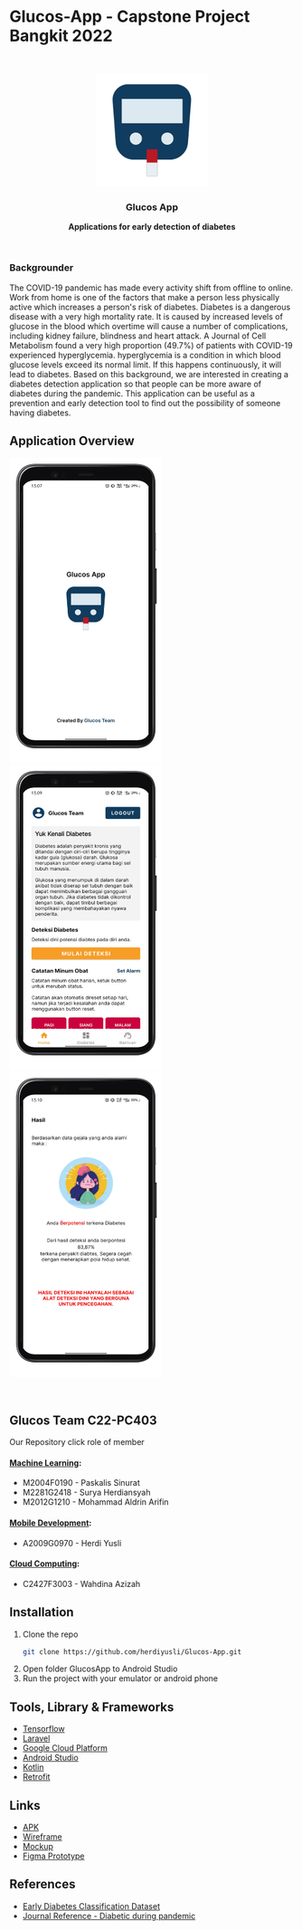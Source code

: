 # Glucos-App - Capstone Project Bangkit 2022

<br />
<p align="center">
  <a href="https://github.com/herdiyusli/Glucos-App">
    <img src="images/logo.png" alt="Logo" width="200" height="200">
  </a>

  <h3 align="center">Glucos App</h3>
  <p align="center"><b>Applications for early detection of diabetes
    </b></p>
</p>

</br>
<h3>Backgrounder</h3>
The COVID-19 pandemic has made every activity shift from offline to online. Work from home is one of the factors that make a person less physically active which increases a person's risk of diabetes. Diabetes is a dangerous disease with a very high mortality rate. It is caused by increased levels of glucose in the blood which overtime will cause a number of complications, including kidney failure, blindness and heart attack.  A Journal of Cell Metabolism found a very high proportion (49.7%) of patients with COVID-19 experienced hyperglycemia. hyperglycemia is a condition in which blood glucose levels exceed its normal limit. If this happens continuously, it will lead to diabetes. Based on this background, we are interested in creating a diabetes detection application so that people can be more aware of diabetes during the pandemic. This application can be useful as a prevention and early detection tool to find out the possibility of someone having diabetes.

## Application Overview
<p float="left">
  <img src="https://github.com/herdiyusli/Glucos-App/blob/main/images/mockup/splash_google-pixel4-justblack-portrait.png" width="270" height="540">
  <img src="https://github.com/herdiyusli/Glucos-App/blob/main/images/mockup/home_google-pixel4-justblack-portrait.png" width="270" height="540">
  <img src="https://github.com/herdiyusli/Glucos-App/blob/main/images/mockup/positif_google-pixel4-justblack-portrait.png" width="270" height="540">
</p></br>


## Glucos Team C22-PC403
Our Repository click role of member
#### [Machine Learning](https://github.com/suryah-11/GlucosApp-ML):
* M2004F0190 - Paskalis Sinurat
* M2281G2418 - Surya Herdiansyah
* M2012G1210 - Mohammad Aldrin Arifin

#### [Mobile Development](https://github.com/herdiyusli/Glucos-App):
* A2009G0970 - Herdi Yusli

#### [Cloud Computing](https://github.com/WAHDINAAZIZAH/CC-GlucosApp):
* C2427F3003 - Wahdina Azizah</br>


## Installation

1. Clone the repo
   ```sh
   git clone https://github.com/herdiyusli/Glucos-App.git
   ```
2. Open folder GlucosApp to Android Studio
3. Run the project with your emulator or android phone</br>


## Tools, Library & Frameworks
* [Tensorflow](https://www.tensorflow.org/)
* [Laravel](https://laravel.com/)
* [Google Cloud Platform](https://cloud.google.com/)
* [Android Studio](https://developer.android.com/studio)
* [Kotlin](https://kotlinlang.org/)
* [Retrofit](https://square.github.io/retrofit/)</br>


## Links
* [APK](https://drive.google.com/file/d/101zoEk4CAvgYpgTTF4riIKQRJY9YmR_x/view?usp=sharing)
* [Wireframe](https://www.figma.com/file/MRTE9MHb7sstnkMwLFXR6P/GlucoseApp?node-id=0%3A1)  
* [Mockup](https://www.figma.com/file/MRTE9MHb7sstnkMwLFXR6P/GlucoseApp?node-id=417%3A2)
* [Figma Prototype](https://www.figma.com/proto/MRTE9MHb7sstnkMwLFXR6P/GlucoseApp?node-id=456%3A2&scaling=min-zoom&page-id=421%3A420&starting-point-node-id=421%3A666)</br>


## References
* [Early Diabetes Classification Dataset](https://www.kaggle.com/datasets/andrewmvd/early-diabetes-classification)
* [Journal Reference - Diabetic during pandemic](https://jamanetwork.com/journals/jamainternalmedicine/fullarticle/2781811)

